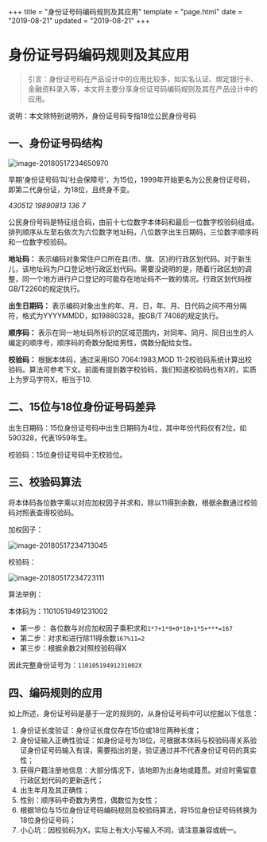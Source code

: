 +++
title = "身份证号码编码规则及其应用"
template = "page.html"
date = "2019-08-21"
updated = "2019-08-21"
+++


# 身份证号码编码规则及其应用

> 引言：身份证号码在产品设计中的应用比较多，如实名认证、绑定银行卡、金融资料录入等，本文将主要分享身份证号码编码规则及其在产品设计中的应用。

说明：本文除特别说明外，身份证号码专指18位公民身份号码

## 一、身份证号码结构

![image-20180517234650970](assets/image-20180517234650970.png)

早期‘身份证号码’叫‘社会保障号’，为15位，1999年开始更名为公民身份证号码，即第二代身份证，为18位，且终身不变。

_430512_ _19890813_ _136_ _7_

公民身份号码是特征组合码，由前十七位数字本体码和最后一位数字校验码组成。排列顺序从左至右依次为六位数字地址码，八位数字出生日期码，三位数字顺序码和一位数字校验码。

**地址码：** 表示编码对象常住户口所在县(市、旗、区)的行政区划代码。对于新生儿，该地址码为户口登记地行政区划代码。需要没说明的是，随着行政区划的调整，同一个地方进行户口登记的可能存在地址码不一致的情况。行政区划代码按GB/T2260的规定执行。

**出生日期码：** 表示编码对象出生的年、月、日，年、月、日代码之间不用分隔符，格式为YYYYMMDD，如19880328。按GB/T 7408的规定执行。

**顺序码：** 表示在同一地址码所标识的区域范围内，对同年、同月、同日出生的人编定的顺序号，顺序码的奇数分配给男性，偶数分配给女性。

**校验码：** 根据本体码，通过采用ISO 7064:1983,MOD 11-2校验码系统计算出校验码。算法可参考下文。前面有提到数字校验码，我们知道校验码也有X的，实质上为罗马字符X，相当于10.

## 二、15位与18位身份证号码差异

出生日期码：15位身份证号码中出生日期码为4位，其中年份代码仅有2位，如590328，代表1959年生。

校验码：15位身份证号码中无校验位。

## 三、校验码算法

将本体码各位数字乘以对应加权因子并求和，除以11得到余数，根据余数通过校验码对照表查得校验码。

加权因子：

![image-20180517234713045](assets/image-20180517234713045.png)

校验码：

![image-20180517234723111](assets/image-20180517234723111.png)

算法举例：

本体码为：11010519491231002

- 第一步： 各位数与对应加权因子乘积求和`1*7+1*9+0*10+1*5+***=167`
- 第二步：对求和进行除11得余数`167%11=2`
- 第三步：根据余数2对照校验码得X

因此完整身份证号为：`11010519491231002X`

## 四、编码规则的应用

如上所述，身份证号码是基于一定的规则的，从身份证号码中可以挖掘以下信息：

1. 身份证长度验证：身份证长度仅存在15位或18位两种长度；
2. 身份证输入正确性验证：如身份证号为18位，可根据本体码与校验码得关系验证身份证号码输入有误，需要指出的是，验证通过并不代表身份证号码的真实性；
3. 获得户籍注册地信息：大部分情况下，该地即为出身地或籍贯。对应时需留意行政区划代码的更新迭代；
4. 出生年月及其正确性；
5. 性别：顺序码中奇数为男性，偶数位为女性；
6. 根据18位与15位身份证号码编码规则及校验码算法，将15位身份证号码转换为18位身份证号码；
7. 小心坑：因校验码为X，实际上有大小写输入不同，请注意兼容或统一。
